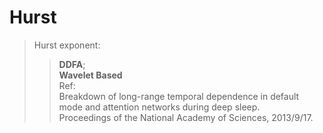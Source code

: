 Hurst
=====

>Hurst exponent: <br />
>>**DDFA**;         <br />
>>**Wavelet Based** <br />
>Ref: <br />
    Breakdown of long-range temporal dependence in default mode and attention networks during deep sleep. <br />
    Proceedings of the National Academy of Sciences, 2013/9/17.
